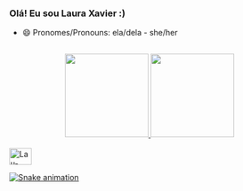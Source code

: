 ### Olá! Eu sou Laura Xavier :)

- 😄 Pronomes/Pronouns: ela/dela - she/her
##

<div align="center">
  <a href="https://github.com/laura-chagas">
  <img height="150em" src="https://github-readme-stats.vercel.app/api?username=laura-chagas&show_icons=true&theme=midnight-purple&include_all_commits=true&count_private=true"/>
  <img height="150em" src="https://github-readme-stats.vercel.app/api/top-langs/?username=laura-chagas&layout=compact&langs_count=7&theme=midnight-purple"/>
</div>
  <div style="display: inline_block"><br>
  <img align="center" alt="Lau-JAVA" height="30" width="40" src="https://cdn.jsdelivr.net/gh/devicons/devicon/icons/java/java-original.svg">
</div>
  
   ![Snake animation](https://github.com/laura-chagas/laura-chagas/blob/output/github-contribution-grid-snake.svg)
